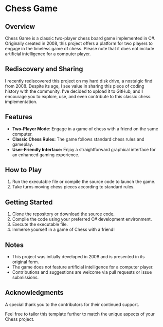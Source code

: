 # Chess Game

## Overview
Chess Game is a classic two-player chess board game implemented in C#. Originally created in 2008, this project offers a platform for two players to engage in the timeless game of chess. Please note that it does not include artificial intelligence for a computer player.

## Rediscovery and Sharing
I recently rediscovered this project on my hard disk drive, a nostalgic find from 2008. Despite its age, I see value in sharing this piece of coding history with the community. I've decided to upload it to GitHub, and I encourage you to explore, use, and even contribute to this classic chess implementation.

## Features
- **Two-Player Mode:** Engage in a game of chess with a friend on the same computer.
- **Classic Chess Rules:** The game follows standard chess rules and gameplay.
- **User-Friendly Interface:** Enjoy a straightforward graphical interface for an enhanced gaming experience.

## How to Play
1. Run the executable file or compile the source code to launch the game.
2. Take turns moving chess pieces according to standard rules.

## Getting Started
1. Clone the repository or download the source code.
2. Compile the code using your preferred C# development environment.
3. Execute the executable file.
4. Immerse yourself in a game of Chess with a friend!

## Notes
- This project was initially developed in 2008 and is presented in its original form.
- The game does not feature artificial intelligence for a computer player.
- Contributions and suggestions are welcome via pull requests or issue submissions.

## Acknowledgments
A special thank you to the contributors for their continued support.

Feel free to tailor this template further to match the unique aspects of your Chess project.
